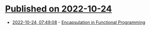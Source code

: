 # [Published on 2022-10-24](index.md)

* [2022-10-24, 07:49:08](https://lobste.rs/s/bsd0ys/encapsulation_functional_programming) - [Encapsulation in Functional Programming](https://blog.ploeh.dk/2022/10/24/encapsulation-in-functional-programming/)

